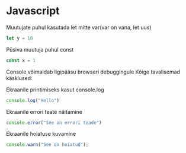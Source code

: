 # Javascript

Muutujate puhul kasutada let mitte var(var on vana, let uus)
``` Javascript
let y = 10
```
Püsiva muutuja puhul const

```Javascript
const x = 1
```

Console võimaldab ligipääsu browseri debuggingule 
Kõige tavalisemad käsklused:

Ekraanile printimiseks kasut console.log
``` Javascript
console.log("Hello")
```

Ekraanile errori teate näitamine
```Javascript
console.error("See on errori teade")
```

Ekraanile hoiatuse kuvamine
```Javascript
console.warn("See on hoiatud");
```

